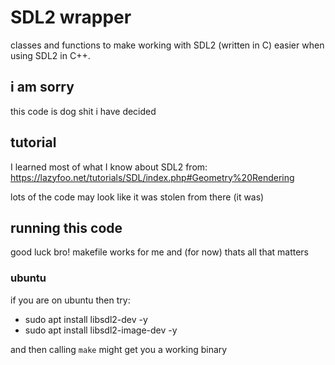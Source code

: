 # SDL2 wrapper

classes and functions to make working with
SDL2 (written in C) easier when using SDL2 in C++.

## i am sorry

this code is dog shit i have decided

## tutorial

I learned most of what I know about SDL2 from:
https://lazyfoo.net/tutorials/SDL/index.php#Geometry%20Rendering

lots of the code may look like it was stolen from there (it was)

## running this code

good luck bro!
makefile works for me and (for now) thats all that matters

### ubuntu

if you are on ubuntu then try:
- sudo apt install libsdl2-dev -y
- sudo apt install libsdl2-image-dev -y

and then calling `make` might get you a working binary
